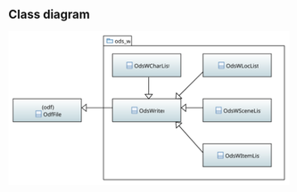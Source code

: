 ## Class diagram

![ods_w package class diagram](../../../docs/img/ods_w_package_class_diagram.svg)

